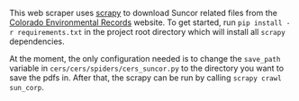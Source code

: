 This web scraper uses [scrapy](https://scrapy.org/) to download Suncor related files from the [Colorado Environmental Records](http://environmentalrecords.colorado.gov/HPRMWebDrawer/Record) website. To get started, run `pip install -r requirements.txt` in the project root directory which will install all `scrapy` dependencies.

At the moment, the only configuration needed is to change the `save_path` variable in `cers/cers/spiders/cers_suncor.py` to the directory you want to save the pdfs in. After that, the scrapy can be run by calling `scrapy crawl sun_corp`. 
